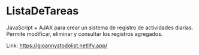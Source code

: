 # ListaDeTareas

JavaScript + AJAX para crear un sistema de registro de actividades diarias. Permite modificar, eliminar y consultar los registros agregados.

Link: https://gioannystodolist.netlify.app/
